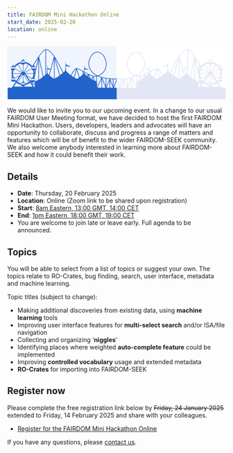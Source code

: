 ```yaml
---
title: FAIRDOM Mini Hackathon Online
start_date: 2025-02-20
location: online
---
```


![Fairground image](/images/news/fairground-bluegrey-wide.png)

We would like to invite you to our upcoming event. In a change to our usual FAIRDOM User Meeting format, we have decided to host the first FAIRDOM Mini Hackathon. Users, developers, leaders and advocates will have an opportunity to collaborate, discuss and progress a range of matters and features which will be of benefit to the wider FAIRDOM-SEEK community. We also welcome anybody interested in learning more about FAIRDOM-SEEK and how it could benefit their work.

## Details

- **Date**: Thursday, 20 February 2025
- **Location**: Online (Zoom link to be shared upon registration)
- **Start**: [8am Eastern, 13:00 GMT, 14:00 CET](https://www.timeanddate.com/worldclock/converter.html?iso=20250220T130000&p1=tz_gmt&p2=tz_cet&p3=tz_et)
- **End**: [1pm Eastern, 18:00 GMT, 19:00 CET](https://www.timeanddate.com/worldclock/converter.html?iso=20250220T180000&p1=tz_gmt&p2=tz_cet&p3=tz_et)
- You are welcome to join late or leave early. Full agenda to be announced.

## Topics

You will be able to select from a list of topics or suggest your own. The topics relate to RO-Crates, bug finding, search, user interface, metadata and machine learning.

Topic titles (subject to change):

- Making additional discoveries from existing data, using **machine learning** tools
- Improving user interface features for **multi-select search** and/or ISA/file navigation
- Collecting and organizing ‘**niggles**’
- Identifying places where weighted **auto-complete feature** could be implemented
- Improving **controlled vocabulary** usage and extended metadata
- **RO-Crates** for importing into FAIRDOM-SEEK

## Register now

Please complete the free registration link below by ~~Friday, 24 January 2025~~ extended to Friday, 14 February 2025 and share with your colleagues.
- [Register for the FAIRDOM Mini Hackathon Online](https://bit.ly/fdhack25) 

If you have any questions, please [contact us](/contact).
